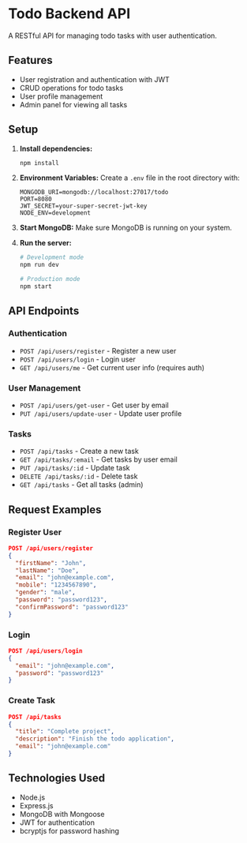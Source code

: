 # Todo Backend API

A RESTful API for managing todo tasks with user authentication.

## Features

- User registration and authentication with JWT
- CRUD operations for todo tasks
- User profile management
- Admin panel for viewing all tasks

## Setup

1. **Install dependencies:**
   ```bash
   npm install
   ```

2. **Environment Variables:**
   Create a `.env` file in the root directory with:
   ```
   MONGODB_URI=mongodb://localhost:27017/todo
   PORT=8080
   JWT_SECRET=your-super-secret-jwt-key
   NODE_ENV=development
   ```

3. **Start MongoDB:**
   Make sure MongoDB is running on your system.

4. **Run the server:**
   ```bash
   # Development mode
   npm run dev
   
   # Production mode
   npm start
   ```

## API Endpoints

### Authentication
- `POST /api/users/register` - Register a new user
- `POST /api/users/login` - Login user
- `GET /api/users/me` - Get current user info (requires auth)

### User Management
- `POST /api/users/get-user` - Get user by email
- `PUT /api/users/update-user` - Update user profile

### Tasks
- `POST /api/tasks` - Create a new task
- `GET /api/tasks/:email` - Get tasks by user email
- `PUT /api/tasks/:id` - Update task
- `DELETE /api/tasks/:id` - Delete task
- `GET /api/tasks` - Get all tasks (admin)

## Request Examples

### Register User
```json
POST /api/users/register
{
  "firstName": "John",
  "lastName": "Doe",
  "email": "john@example.com",
  "mobile": "1234567890",
  "gender": "male",
  "password": "password123",
  "confirmPassword": "password123"
}
```

### Login
```json
POST /api/users/login
{
  "email": "john@example.com",
  "password": "password123"
}
```

### Create Task
```json
POST /api/tasks
{
  "title": "Complete project",
  "description": "Finish the todo application",
  "email": "john@example.com"
}
```

## Technologies Used

- Node.js
- Express.js
- MongoDB with Mongoose
- JWT for authentication
- bcryptjs for password hashing 
